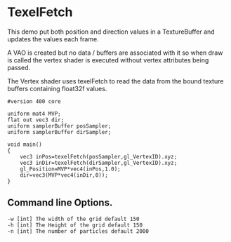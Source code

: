 # TexelFetch

This demo put both position and direction values in a TextureBuffer and updates the values each frame.

A VAO is created but no data / buffers are associated with it so when draw is called the vertex shader is executed without vertex attributes being passed.

The Vertex shader uses texelFetch to read the data from the bound texture buffers containing float32f values.

```
#version 400 core

uniform mat4 MVP;
flat out vec3 dir;
uniform samplerBuffer posSampler;
uniform samplerBuffer dirSampler;

void main()
{
    vec3 inPos=texelFetch(posSampler,gl_VertexID).xyz;
    vec3 inDir=texelFetch(dirSampler,gl_VertexID).xyz;
    gl_Position=MVP*vec4(inPos,1.0);
    dir=vec3(MVP*vec4(inDir,0));
}
```

## Command line Options.

```
-w [int] The width of the grid default 150
-h [int] The Height of the grid default 150
-n [int] The number of particles default 2000
```